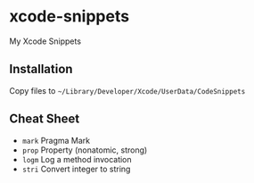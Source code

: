 # xcode-snippets

My Xcode Snippets

## Installation

Copy files to `~/Library/Developer/Xcode/UserData/CodeSnippets`

## Cheat Sheet

* `mark` Pragma Mark
* `prop` Property (nonatomic, strong)
* `logm` Log a method invocation
* `stri` Convert integer to string
